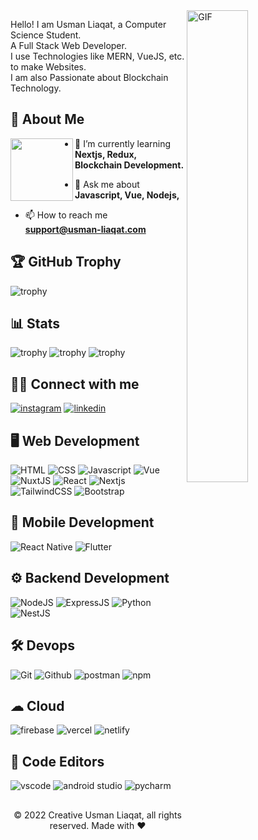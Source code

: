 <img align="right" alt="GIF" height=44% width=44%  src="https://thumbs.gfycat.com/EvilNextDevilfish-small.gif" />

Hello! I am Usman Liaqat, a Computer Science Student. \
A Full Stack Web Developer. \
I use Technologies like MERN, VueJS, etc. to make Websites. \
I am also Passionate about Blockchain Technology. 

## 🚀 About Me

<img align="left" height="100" src="https://user-images.githubusercontent.com/69384657/179312151-fdabe3af-823f-41ab-a6d4-17a72af4e9e8.png" />

- 🌱 I’m currently learning **Nextjs, Redux, Blockchain Development.**

- 💬 Ask me about **Javascript, Vue, Nodejs,**

- 📫 How to reach me **support@usman-liaqat.com**


## 🏆 GitHub Trophy

![trophy](https://github-profile-trophy.vercel.app/?username=usmanliaqat99&theme=onedark&row=1&column=6)

## 📊 Stats

![trophy](https://github-readme-stats.vercel.app/api?username=usmanliaqat99&theme=blue-green)
![trophy](https://github-readme-streak-stats.herokuapp.com?user=usmanliaqat99&theme=vue-dark&hide_border=true&date_format=M%20j%5B%2C%20Y%5D)
![trophy](https://github-readme-stats.vercel.app/api/top-langs/?username=usmanliaqat99&layout=compact&theme=cobalt&hide_border=true)

## 👨‍💻 Connect with me 

[![instagram](https://img.shields.io/badge/Instagram-E4405F?style=for-the-badge&logo=instagram&logoColor=white)](https://instagram.com/usman_liaqat_444)
[<img alt="linkedin" src="https://img.shields.io/badge/linkedin-%230077B5.svg?&style=for-the-badge&logo=linkedin&logoColor=white" />](https://www.linkedin.com/in/usman-liaqat)

## 🖥 Web Development

![HTML](https://img.shields.io/badge/HTML5-E34F26?style=for-the-badge&logo=html5&logoColor=white)
![CSS](https://img.shields.io/badge/CSS3-1572B6?style=for-the-badge&logo=css3&logoColor=white)
![Javascript](https://img.shields.io/badge/JavaScript-323330?style=for-the-badge&logo=javascript&logoColor=F7DF1E)
![Vue](https://img.shields.io/badge/Vue.js-35495E?style=for-the-badge&logo=vuedotjs&logoColor=4FC08D)
![NuxtJS](https://camo.githubusercontent.com/6ddea140b463f77ca151e8d60618c4398a6193ecb284512838c6cb8f556d8f5a/68747470733a2f2f696d672e736869656c64732e696f2f7374617469632f76313f7374796c653d666f722d7468652d6261646765266d6573736167653d4e7578742e6a7326636f6c6f723d323232323232266c6f676f3d4e7578742e6a73266c6f676f436f6c6f723d303044433832266c6162656c3d)
![React](https://img.shields.io/badge/React-20232A?style=for-the-badge&logo=react&logoColor=61DAFB)
![Nextjs](https://img.shields.io/badge/next.js-000000?style=for-the-badge&logo=nextdotjs&logoColor=white)
![TailwindCSS](https://img.shields.io/badge/Tailwind_CSS-38B2AC?style=for-the-badge&logo=tailwind-css&logoColor=white)
![Bootstrap](https://img.shields.io/badge/Bootstrap-563D7C?style=for-the-badge&logo=bootstrap&logoColor=white)

## 📱 Mobile Development

![React Native](https://img.shields.io/badge/React_Native-20232A?style=for-the-badge&logo=react&logoColor=61DAFB)
![Flutter](https://camo.githubusercontent.com/825b9f57796bc1020ab4e80a1263da07752deaf2e967358587141e75beada9f2/68747470733a2f2f696d672e736869656c64732e696f2f7374617469632f76313f7374796c653d666f722d7468652d6261646765266d6573736167653d466c757474657226636f6c6f723d303235363942266c6f676f3d466c7574746572266c6f676f436f6c6f723d464646464646266c6162656c3d)

## ⚙ Backend Development 

![NodeJS](https://img.shields.io/badge/Node.js-339933?style=for-the-badge&logo=nodedotjs&logoColor=white)
![ExpressJS](https://img.shields.io/badge/Express.js-000000?style=for-the-badge&logo=express&logoColor=white)
![Python](https://img.shields.io/badge/Python-FFD43B?style=for-the-badge&logo=python&logoColor=blue)
![NestJS](https://camo.githubusercontent.com/6d02930c561b85ff42026c9e66d1a545e76161001da655387f2767f885cc4af5/68747470733a2f2f696d672e736869656c64732e696f2f7374617469632f76313f7374796c653d666f722d7468652d6261646765266d6573736167653d4e6573744a5326636f6c6f723d453032333445266c6f676f3d4e6573744a53266c6f676f436f6c6f723d464646464646266c6162656c3d)

## 🛠 Devops

![Git](https://img.shields.io/badge/GIT-E44C30?style=for-the-badge&logo=git&logoColor=white)
![Github](https://img.shields.io/badge/GitHub-100000?style=for-the-badge&logo=github&logoColor=white)
![postman](https://img.shields.io/badge/Postman-FF6C37?style=for-the-badge&logo=Postman&logoColor=white)
![npm](https://img.shields.io/badge/npm-CB3837?style=for-the-badge&logo=npm&logoColor=white)
## ☁ Cloud

![firebase](https://img.shields.io/badge/firebase-ffca28?style=for-the-badge&logo=firebase&logoColor=black)
![vercel](https://img.shields.io/badge/Vercel-000000?style=for-the-badge&logo=vercel&logoColor=white)
![netlify](https://img.shields.io/badge/Netlify-00C7B7?style=for-the-badge&logo=netlify&logoColor=white)

## 📄 Code Editors

![vscode](https://img.shields.io/badge/Visual_Studio_Code-0078D4?style=for-the-badge&logo=visual%20studio%20code&logoColor=white)
![android studio](https://img.shields.io/badge/Android_Studio-3DDC84?style=for-the-badge&logo=android-studio&logoColor=white)
![pycharm](https://img.shields.io/badge/PyCharm-000000.svg?&style=for-the-badge&logo=PyCharm&logoColor=white)

##
<p align="center"> © 2022 Creative Usman Liaqat, all rights reserved. Made with ❤️ </p>
